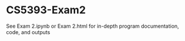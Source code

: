 # CS5393-Exam2

See Exam 2.ipynb or Exam 2.html for in-depth program documentation, code, and outputs
